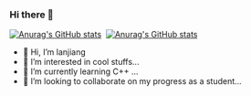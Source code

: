 ### Hi there 👋
[![Anurag's GitHub stats](https://github-readme-stats.vercel.app/api?username=lanjiangqaq)](https://github.com/anuraghazra/github-readme-stats) 
[![Anurag's GitHub stats](https://github-readme-stats.vercel.app/api?username=lanjiangqaq)](https://github.com/anuraghazra/github-readme-stats) 

- 👋 Hi, I’m lanjiang
- 👀 I’m interested in cool stuffs...  
- 🌱 I’m currently learning C++ ... 
- 💞️ I’m looking to collaborate on my progress as a student...

